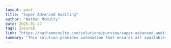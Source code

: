 ```yaml
---
layout: post
title: "Super Advanced Auditing"
author: "Nathan McNulty"
date: 2025-01-27
tags: [azure]
link: "https://nathanmcnulty.com/solutions/purview/super-advanced-auditing/"
summary: "This solution provides automation that ensures all available auditable events are enabled for all users in a tenant. By default, not all events are collected, and many record types need to be enabl..."
---
```

